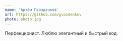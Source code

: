 ```yaml
---
name: 'Артём Гвозденков'
url: https://github.com/gvozdenkov
photo: photo.jpg
---
```


Перфекционист. Люблю элегантный и быстрый код.